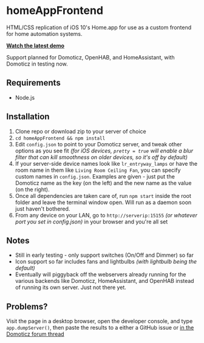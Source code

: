 # homeAppFrontend
HTML/CSS replication of iOS 10's Home.app for use as a custom frontend for home automation systems.

**[Watch the latest demo](https://streamable.com/iis1)**

Support planned for Domoticz, OpenHAB, and HomeAssistant, with Domoticz in testing now.
## Requirements
- Node.js

## Installation
1. Clone repo or download zip to your server of choice
2. `cd homeAppFrontend && npm install`
3. Edit `config.json` to point to your Domoticz server, and tweak other options as you see fit *(for iOS devices, `pretty = true` will enable a blur filter that can kill smoothness on older devices, so it's off by default)*
4. If your server-side device names look like `lr_entryway_lamps` or have the room name in them like `Living Room Ceiling Fan`, you can specify custom names in `config.json`. Examples are given - just put the Domoticz name as the key (on the left) and the new name as the value (on the right). 
5. Once all dependencies are taken care of, run `npm start` inside the root folder and leave the terminal window open. Will run as a daemon soon just haven't bothered.
6. From any device on your LAN, go to `http://serverip:15155` *(or whatever port you set in config.json)* in your browser and you're all set

## Notes
- Still in early testing - only support switches (On/Off and Dimmer) so far
- Icon support so far includes fans and lightbulbs *(with lightbulb being the default)*
- Eventually will piggyback off the webservers already running for the various backends like Domoticz, HomeAssistant, and OpenHAB instead of running its own server. Just not there yet.

## Problems?
Visit the page in a desktop browser, open the developer console, and type `app.dumpServer()`, then paste the results to a either a GitHub issue or [in the Domoticz forum thread](https://www.domoticz.com/forum/viewtopic.php?p=93218#p93218) 